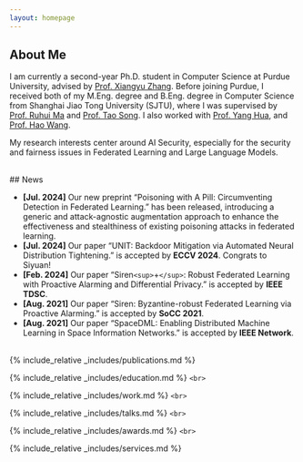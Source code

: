 ```yaml
---
layout: homepage
---
```

## About Me

I am currently a second-year Ph.D. student in Computer Science at Purdue University, advised by [Prof. Xiangyu Zhang](https://www.cs.purdue.edu/homes/xyzhang/). Before joining Purdue, I received both of my M.Eng. degree and B.Eng. degree in Computer Science from Shanghai Jiao Tong University (SJTU), where I was supervised by [Prof. Ruhui Ma](https://scholar.google.com/citations?user=PcrtqDsAAAAJ&hl=en) and [Prof. Tao Song](https://scholar.google.com/citations?user=tIjK-3QAAAAJ&hl=en). I also worked with [Prof. Yang Hua](https://scholar.google.com/citations?user=N0tFi8MAAAAJ&hl=en), and [Prof. Hao Wang](https://intellisys.haow.ca/haowang/).

My research interests center around AI Security, especially for the security and fairness issues in Federated Learning and Large Language Models.

<!-- ## Research Interests

- **Computer Vision:** image recognition, image generation, video captioning
- **Machine Learning:** meta-learning, incremental learning, transfer learning -->

<br>
## News

- **[Jul. 2024]** Our new preprint &ldquo;Poisoning with A Pill: Circumventing Detection in Federated Learning.&rdquo; has been released, introducing a generic and attack-agnostic augmentation approach to enhance the effectiveness and stealthiness of existing poisoning attacks in federated learning.
- **[Jul. 2024]** Our paper &ldquo;UNIT: Backdoor Mitigation via Automated Neural Distribution Tightening.&rdquo; is accepted by **ECCV 2024**. Congrats to Siyuan!
- **[Feb. 2024]** Our paper &ldquo;Siren`<sup>`+`</sup>`: Robust Federated Learning with Proactive Alarming and Differential Privacy.&rdquo; is accepted by **IEEE TDSC**.
- **[Aug. 2021]** Our paper &ldquo;Siren: Byzantine-robust Federated Learning via Proactive Alarming.&rdquo; is accepted by **SoCC 2021**.
- **[Aug. 2021]** Our paper &ldquo;SpaceDML: Enabling Distributed Machine Learning in Space Information Networks.&rdquo; is accepted by **IEEE Network**.

<br>
{% include_relative _includes/publications.md %}

{% include_relative _includes/education.md %}
`<br>`

{% include_relative _includes/work.md %}
`<br>`

{% include_relative _includes/talks.md %}
`<br>`

{% include_relative _includes/awards.md %}
`<br>`

{% include_relative _includes/services.md %}
